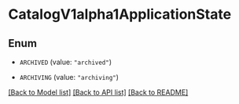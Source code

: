 # CatalogV1alpha1ApplicationState

## Enum


* `ARCHIVED` (value: `"archived"`)

* `ARCHIVING` (value: `"archiving"`)


[[Back to Model list]](../README.md#documentation-for-models) [[Back to API list]](../README.md#documentation-for-api-endpoints) [[Back to README]](../README.md)


